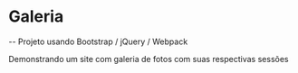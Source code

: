 # Galeria

-- Projeto usando Bootstrap / jQuery / Webpack

Demonstrando um site com galeria de fotos com suas respectivas sessões

